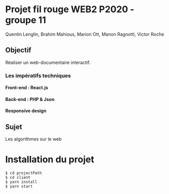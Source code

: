 # Projet fil rouge WEB2 P2020 - groupe 11
Quentin Lenglin, Brahim Mahious, Marion Ott, Manon Ragnotti, Victor Roche

## Objectif
Réaliser un web-documentaire interactif.

### Les impératifs techniques 
#### Front-end : React.js
#### Back-end : PHP & Json
#### Responsive design

## Sujet
Les algorithmes sur le web


# Installation du projet

```shell
$ cd projectPath
$ cd client
$ yarn install
$ yarn start
